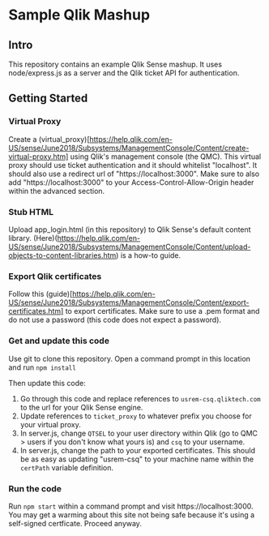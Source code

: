 # Sample Qlik Mashup

## Intro
This repository contains an example Qlik Sense mashup. It uses node/express.js as a server and the Qlik ticket API for authentication. 

## Getting Started

### Virtual Proxy
Create a (virtual_proxy)[https://help.qlik.com/en-US/sense/June2018/Subsystems/ManagementConsole/Content/create-virtual-proxy.htm] using Qlik's management console (the QMC). This virtual proxy should use ticket authentication and it should whitelist "localhost". It should also use a redirect url of "https://localhost:3000". Make sure to also add "https://localhost:3000" to your Access-Control-Allow-Origin header within the advanced section. 

### Stub HTML
Upload app_login.html (in this repository) to Qlik Sense's default content library. (Here)(https://help.qlik.com/en-US/sense/June2018/Subsystems/ManagementConsole/Content/upload-objects-to-content-libraries.htm) is a how-to guide. 

### Export Qlik certificates
Follow this (guide)[https://help.qlik.com/en-US/sense/June2018/Subsystems/ManagementConsole/Content/export-certificates.htm] to export certificates. Make sure to use a .pem format and do not use a password (this code does not expect a password). 

### Get and update this code
Use git to clone this repository. Open a command prompt in this location and run `npm install`

Then update this code: 
1. Go through this code and replace references to `usrem-csq.qliktech.com` to the url for your Qlik Sense engine. 
2. Update references to `ticket_proxy` to whatever prefix you choose for your virtual proxy.  
3. In server.js, change `QTSEL` to your user directory within Qlik (go to QMC > users if you don't know what yours is) and `csq` to your username. 
4. In server.js, change the path to your exported certificates. This should be as easy as updating "usrem-csq" to your machine name within the `certPath` variable definition. 

### Run the code
Run `npm start` within a command prompt and visit https://localhost:3000. You may get a warming about this site not being safe because it's using a self-signed certficate. Proceed anyway. 